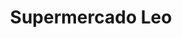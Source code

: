 ---
title: "Supermercado Leo"
url: /ciudad-autonoma-de-buenos-aires/supermercado-leo/
shop: supermercado
---